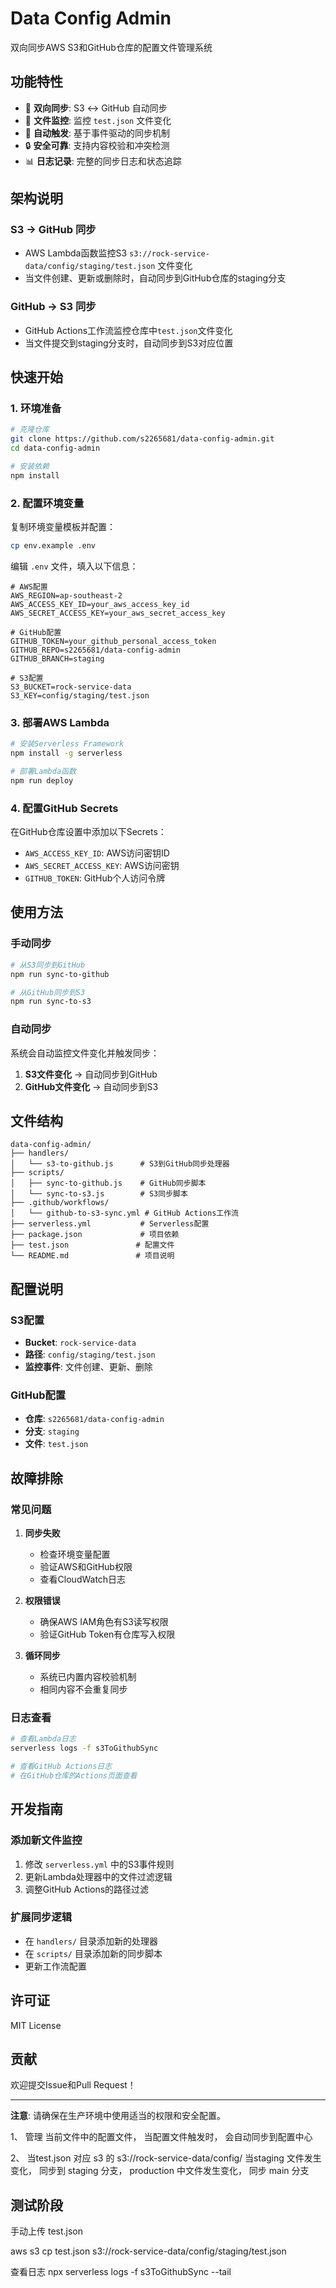 # Data Config Admin

双向同步AWS S3和GitHub仓库的配置文件管理系统

## 功能特性

- 🔄 **双向同步**: S3 ↔ GitHub 自动同步
- 📁 **文件监控**: 监控 `test.json` 文件变化
- 🚀 **自动触发**: 基于事件驱动的同步机制
- 🔒 **安全可靠**: 支持内容校验和冲突检测
- 📊 **日志记录**: 完整的同步日志和状态追踪

## 架构说明

### S3 → GitHub 同步
- AWS Lambda函数监控S3 `s3://rock-service-data/config/staging/test.json` 文件变化
- 当文件创建、更新或删除时，自动同步到GitHub仓库的staging分支

### GitHub → S3 同步  
- GitHub Actions工作流监控仓库中`test.json`文件变化
- 当文件提交到staging分支时，自动同步到S3对应位置

## 快速开始

### 1. 环境准备

```bash
# 克隆仓库
git clone https://github.com/s2265681/data-config-admin.git
cd data-config-admin

# 安装依赖
npm install
```

### 2. 配置环境变量

复制环境变量模板并配置：

```bash
cp env.example .env
```

编辑 `.env` 文件，填入以下信息：

```env
# AWS配置
AWS_REGION=ap-southeast-2
AWS_ACCESS_KEY_ID=your_aws_access_key_id
AWS_SECRET_ACCESS_KEY=your_aws_secret_access_key

# GitHub配置  
GITHUB_TOKEN=your_github_personal_access_token
GITHUB_REPO=s2265681/data-config-admin
GITHUB_BRANCH=staging

# S3配置
S3_BUCKET=rock-service-data
S3_KEY=config/staging/test.json
```

### 3. 部署AWS Lambda

```bash
# 安装Serverless Framework
npm install -g serverless

# 部署Lambda函数
npm run deploy
```

### 4. 配置GitHub Secrets

在GitHub仓库设置中添加以下Secrets：

- `AWS_ACCESS_KEY_ID`: AWS访问密钥ID
- `AWS_SECRET_ACCESS_KEY`: AWS访问密钥
- `GITHUB_TOKEN`: GitHub个人访问令牌

## 使用方法

### 手动同步

```bash
# 从S3同步到GitHub
npm run sync-to-github

# 从GitHub同步到S3  
npm run sync-to-s3
```

### 自动同步

系统会自动监控文件变化并触发同步：

1. **S3文件变化** → 自动同步到GitHub
2. **GitHub文件变化** → 自动同步到S3

## 文件结构

```
data-config-admin/
├── handlers/
│   └── s3-to-github.js      # S3到GitHub同步处理器
├── scripts/
│   ├── sync-to-github.js    # GitHub同步脚本
│   └── sync-to-s3.js        # S3同步脚本
├── .github/workflows/
│   └── github-to-s3-sync.yml # GitHub Actions工作流
├── serverless.yml           # Serverless配置
├── package.json             # 项目依赖
├── test.json               # 配置文件
└── README.md               # 项目说明
```

## 配置说明

### S3配置
- **Bucket**: `rock-service-data`
- **路径**: `config/staging/test.json`
- **监控事件**: 文件创建、更新、删除

### GitHub配置
- **仓库**: `s2265681/data-config-admin`
- **分支**: `staging`
- **文件**: `test.json`

## 故障排除

### 常见问题

1. **同步失败**
   - 检查环境变量配置
   - 验证AWS和GitHub权限
   - 查看CloudWatch日志

2. **权限错误**
   - 确保AWS IAM角色有S3读写权限
   - 验证GitHub Token有仓库写入权限

3. **循环同步**
   - 系统已内置内容校验机制
   - 相同内容不会重复同步

### 日志查看

```bash
# 查看Lambda日志
serverless logs -f s3ToGithubSync

# 查看GitHub Actions日志
# 在GitHub仓库的Actions页面查看
```

## 开发指南

### 添加新文件监控

1. 修改 `serverless.yml` 中的S3事件规则
2. 更新Lambda处理器中的文件过滤逻辑
3. 调整GitHub Actions的路径过滤

### 扩展同步逻辑

- 在 `handlers/` 目录添加新的处理器
- 在 `scripts/` 目录添加新的同步脚本
- 更新工作流配置

## 许可证

MIT License

## 贡献

欢迎提交Issue和Pull Request！

---

**注意**: 请确保在生产环境中使用适当的权限和安全配置。




1、 管理 当前文件中的配置文件， 当配置文件触发时， 会自动同步到配置中心



2、 当test.json 对应 s3 的 s3://rock-service-data/config/  当staging 文件发生变化， 同步到 staging 分支， production 中文件发生变化， 同步 main 分支


## 测试阶段
手动上传 test.json

aws s3 cp test.json s3://rock-service-data/config/staging/test.json

查看日志
npx serverless logs -f s3ToGithubSync --tail